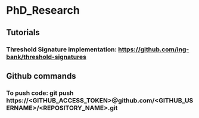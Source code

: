 # PhD_Research

## Tutorials
### Threshold Signature implementation: https://github.com/ing-bank/threshold-signatures

## Github commands
### To push code: git push https://<GITHUB_ACCESS_TOKEN>@github.com/<GITHUB_USERNAME>/<REPOSITORY_NAME>.git
